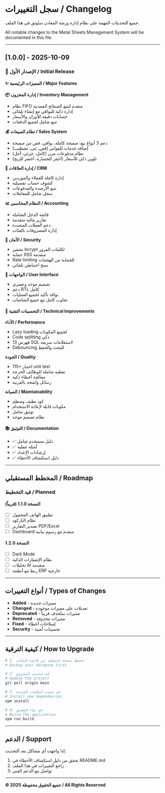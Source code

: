 # سجل التغييرات / Changelog

جميع التحديثات المهمة على نظام إدارة ورشة المعادن ستُوثق في هذا الملف.

All notable changes to the Metal Sheets Management System will be documented in this file.

---

## [1.0.0] - 2025-10-09

### 🎉 الإصدار الأول / Initial Release

#### ✨ المميزات الرئيسية / Major Features

**📦 إدارة المخزون / Inventory Management**
- نظام FIFO متقدم لتتبع الصفائح المعدنية
- إدارة ذكية للبواقي مع إنشاء تلقائي
- حسابات دقيقة للأوزان والأسعار
- تتبع شامل لجميع الدفعات

**💰 نظام المبيعات / Sales System**
- دعم 3 أنواع بيع: صفيحة كاملة، بواقي، قص من صفيحة
- إضافة خدمات للفواتير (قص، ثني، تشطيب)
- نظام مدفوعات مرن (كامل، جزئي، آجل)
- تلوين ذكي للأسعار (أحمر للخسارة، أخضر للربح)

**👥 إدارة العلاقات / CRM**
- إدارة كاملة للعملاء والموردين
- كشوف حساب تفصيلية
- تتبع الأرصدة والمدفوعات
- سجل شامل للمعاملات

**📊 النظام المحاسبي / Accounting**
- قائمة الدخل الشاملة
- تقارير مالية متقدمة
- دعم العملات المتعددة
- إدارة المصروفات بالفئات

**🔐 الأمان / Security**
- تشفير bcrypt لكلمات المرور
- حماية XSS متقدمة
- Rate limiting للحماية من الهجمات
- نسخ احتياطي تلقائي

**🎨 الواجهات / User Interface**
- تصميم موحد وعصري
- دعم RTL كامل
- نوافذ تأكيد لجميع العمليات
- تجاوب كامل مع جميع الشاشات

#### 🔧 التحسينات التقنية / Technical Improvements

**الأداء / Performance**
- Lazy loading لجميع المكونات
- Code splitting ذكي
- 13 فهرس SQL لاستعلامات سريعة
- Debouncing للبحث والحفظ

**الجودة / Quality**
- 115+ اختبار unit test
- تغطية شاملة للوظائف الحرجة
- معالجة أخطاء ذكية
- رسائل واضحة بالعربية

**الصيانة / Maintainability**
- كود نظيف ومنظم
- مكونات قابلة لإعادة الاستخدام
- توثيق شامل
- نظام تصميم موحد

#### 📚 التوثيق / Documentation

- ✅ دليل مستخدم شامل
- ✅ أمثلة عملية
- ✅ إرشادات الإعداد
- ✅ دليل استكشاف الأخطاء

---

## المخطط المستقبلي / Roadmap

### قيد التخطيط / Planned

#### النسخة 1.1.0 (قريباً)
- [ ] تطبيق الهاتف المحمول
- [ ] نظام الباركود
- [ ] تصدير التقارير PDF/Excel
- [ ] Dashboard متقدم مع رسوم بيانية

#### النسخة 1.2.0
- [ ] Dark Mode
- [ ] نظام الإشعارات الذكية
- [ ] تحليلات AI متقدمة
- [ ] ربط مع أنظمة ERP خارجية

---

## أنواع التغييرات / Types of Changes

- **Added** - مميزات جديدة
- **Changed** - تعديلات على مميزات موجودة
- **Deprecated** - مميزات ستُحذف قريباً
- **Removed** - مميزات محذوفة
- **Fixed** - إصلاحات أخطاء
- **Security** - تحسينات أمنية

---

## كيفية الترقية / How to Upgrade

```bash
# 1. احتفظ بنسخة احتياطية من قاعدة البيانات
# Backup your database first

# 2. قم بتحديث المشروع
# Update the project
git pull origin main

# 3. قم بتثبيت المكتبات الجديدة
# Install new dependencies
npm install

# 4. قم ببناء التطبيق
# Build the application
npm run build
```

---

## الدعم / Support

إذا واجهت أي مشاكل بعد التحديث:

1. تحقق من دليل استكشاف الأخطاء في README.md
2. راجع التغييرات في هذا الملف
3. تواصل مع الدعم الفني

---

**© 2025 جميع الحقوق محفوظة / All Rights Reserved**
